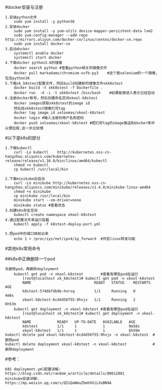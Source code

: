 #docker安装与注册

    1.安装python文件
        sudo yum install -y python36
    2.安装docker
        sudo yum install -y yum-utils device-mapper-persistent-data lvm2
        sudo yum-config-manager --add-repo http://mirrors.aliyun.com/docker-ce/linux/centos/docker-ce.repo
        sudo yum install docker-ce
    3.启动docker
        systemctl enable docker
        systemctl start docker
    4.下载docker python3.6的镜像
        docker search python #查看python相关的镜像文件
        docker pull markadams/chromium-xvfb-py3    #这个是selenium的一个镜像,包含python36
    5.下载xk_k8stest配置文件，然后build创建新的镜像文件xkk8stest
        docker build -t xkk8stest -f Dockerfile .
        docker run  -d -i -t xkk8stest /bin/bash    #如果能够进入表示已经启动
    6.注册docker账号，然后创建命名空间xkool-k8stest
        docker images获取xkk8stest的image id
        然后给xkk8stest镜像打完tag
        docker tag image_id soloxmas/xkool-k8stest
        docker login #输入注册的用户名和密码 
        docker push soloxmas/xkool-k8stest #把打好tag的image推送到docker库中以便拉取,这一步比较慢
    
    
#以下是k8s的部分

    1.下载kubectl
        curl -Lo kubectl    http://kubernetes.oss-cn-hangzhou.aliyuncs.com/kubernetes-release/release/v1.16.0/bin/linux/amd64/kubectl
        chmod +x kubectl
        cp kubectl /usr/local/bin

    2.下载minikube后启动
        curl -Lo minikube http://kubernetes.oss-cn-hangzhou.aliyuncs.com/minikube/releases/v1.4.0/minikube-linux-amd64
        chmod +x minikube
        cp minikube /usr/local/bin
        minikube start --vm-driver=none
        minikube status #查看状态
    3.创建k8s命名空间
        kubectl create namespace xkool-k8stest
    4.通过配置文件来运行容器
        kubectl apply -f k8stest-deploy-port.yml

    5.把pod中的端口映射出来
        echo 1 > /proc/sys/net/ipv4/ip_forward  #开启linux转发功能

#其他k8s常用命令

##k8s中正确删除一个pod  

    先删除pod，再删除deployment
        kubectl get pod -n xkool-k8stest        #查看有哪些pod在运行
            [root@localhost xk_k8stest]# kubectl get pod -n xkool-k8stest
            NAME                             READY   STATUS    RESTARTS   AGE
            k8stest-5746bfdb9b-hnrsq         1/1     Running   0          4m8s
            xkool-k8stest-6cd4d56f55-9hvjx   1/1     Running   2          6h53m
        kubectl get deployment -n xkool-k8stest #查看有哪些pod在运行
            [root@localhost xk_k8stest]# kubectl get deployment -n xkool-k8stest
            NAME            READY   UP-TO-DATE   AVAILABLE   AGE
            k8stest         1/1     1            1           9m58s
            xkool-k8stest   1/1     1            1           6h59m
    kubectl delete pod xkool-k8stest-6cd4d56f55-9hvjx -n xkool-k8stest  #删除pod
    kubectl delete deployment xkool-k8stest -n xkool-k8stest            #删除deployment

    
#参考：

    K8S deployment.yml配置详解:
    https://blog.csdn.net/random_w/article/details/80612881
    minikube安装详解:
    https://mp.weixin.qq.com/s/QIsQoWmuZbmhXViLXxBN9A
